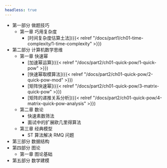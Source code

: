 ```yaml
---
headless: true
---
```


- 第一部分 做题技巧
  - 第一章 巧用复杂度
    - [时间复杂度估算土法]({{< relref "/docs/part1/ch01-time-complexity/1-time-complexity" >}})
- 第二部分 计算机数学思维
  - 第一章 快速幂
    - [加速幂运算]({{< relref "/docs/part2/ch01-quick-pow/1-quick-pow" >}})
    - [快速幂取模算法]({{< relref "/docs/part2/ch01-quick-pow/2-quick-pow-mod" >}})
    - [矩阵快速幂]({{< relref "/docs/part2/ch01-quick-pow/3-matrix-quick-pow" >}})
    - [矩阵的递推关系分析]({{< relref "/docs/part2/ch01-quick-pow/4-matrix-quick-pow-analysis" >}})
  - 第二章 数论
    - 快速素数筛法
    - 面试中的扩展欧几里得算法
  - 第三章 经典模型
    - ST 算法解决 RMQ 问题
- 第三部分 数据结构
- 第四部分 图论
  - 第一章 图论基础
- 第五部分 数学建模

